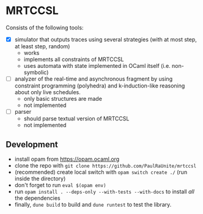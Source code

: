 # MRTCCSL

Consists of the following tools:
- [x] simulator that outputs traces using several strategies (with at most step, at least step, random)
    - works
    - implements all constraints of MRTCCSL
    - uses automata with state implemented in OCaml itself (i.e. non-symbolic)
- [ ] analyzer of the real-time and asynchronous fragment by using constraint programming (polyhedra) and k-induction-like reasoning about only live schedules.
    - only basic structures are made
    - not implemented
- [ ] parser
    - should parse textual version of MRTCCSL
    - not implemented

## Development
- install opam from https://opam.ocaml.org
- clone the repo with `git clone https://github.com/PaulRaUnite/mrtccsl`
- (recommended) create local switch with `opam switch create ./` (run inside the directory)
- don't forget to run `eval $(opam env)`
- run `opam install . --deps-only --with-tests --with-docs` to install *all* the dependencies
- finally, `dune build` to build and `dune runtest` to test the library.
